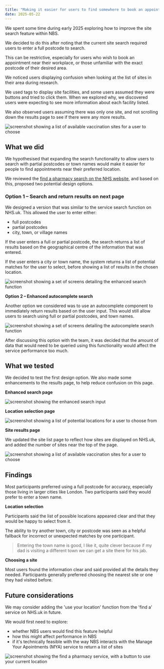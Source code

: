 ```yaml
---
title: "Making it easier for users to find somewhere to book an appointment"
date: 2025-05-22
---
```


We spent some time during early 2025 exploring how to improve the site search feature within NBS. 

We decided to do this after noting that the current site search required users to enter a full postcode to search.  

This can be restrictive, especially for users who wish to book an appointment near their workplace, or those unfamiliar with the exact postcode of their desired area. 

We noticed users displaying confusion when looking at the list of sites in their area during research.   

We used tags to display site facilities, and some users assumed they were buttons and tried to click them. When we explored why, we discovered users were expecting to see more information about each facility listed. 

We also observed users assuming there was only one site, and not scrolling down the results page to see if there were any more results. 

![screenshot showing a list of available vaccination sites for a user to choose](sitelist.png) 

 

## What we did 

We hypothesised that expanding the search functionality to allow users to search with partial postcodes or town names would make it easier for people to find appointments near their preferred location. 

We reviewed the [find a pharmacy search on the NHS website](https://www.nhs.uk/service-search/pharmacy/find-a-pharmacy/), and based on this, proposed two potential design options.   

 

### Option 1 – Search and return results on next page

We designed a version that was similar to the service search function on NHS.uk.  This allowed the user to enter either: 

- full postcodes
- partial postcodes
- city, town, or village names 

If the user enters a full or partial postcode, the search returns a list of results based on the geographical centre of the information that was entered. 

If the user enters a city or town name, the system returns a list of potential matches for the user to select, before showing a list of results in the chosen location. 

![screenshot showing a set of screens detailing the enhanced search function](enhancedsearch.png) 

 

 

**Option 2 – Enhanced autocomplete search** 

Another option we considered was to use an autocomplete component to immediately return results based on the user input.  This would still allow users to search using full or partial postcodes, and town names. 

![screenshot showing a set of screens detailing the autocomplete search function](autocomplete-search.png) 

After discussing this option with the team, it was decided that the amount of data that would need to be queried using this functionality would affect the service performance too much. 

## What we tested 

We decided to test the first design option.  We also made some enhancements to the results page, to help reduce confusion on this page. 

**Enhanced search page** 

![screenshot showing the enhanced search input](enhanced-search-input.png) 

**Location selection page** 

![screenshot showing a list of potential locations for a user to choose from](town-results.png) 

**Site results page** 

We updated the site list page to reflect how sites are displayed on NHS.uk, and added the number of sites near the top of the page. 

![screenshot showing a list of available vaccination sites for a user to choose](newsitelist.png) 

 

## Findings 

Most participants preferred using a full postcode for accuracy, especially those living in larger cities like London. Two participants said they would prefer to enter a town name. 

**Location selection** 

Participants said the list of possible locations appeared clear and that they would be happy to select from it. 

The ability to try another town, city or postcode was seen as a helpful fallback for incorrect or unexpected matches by one participant. 

> Entering the town name is good, I like it, quite clever because if my dad is visiting a different town we can get a site there for his jab. 

**Choosing a site**

Most users found the information clear and said provided all the details they needed.  Participants generally preferred choosing the nearest site or one they had visited before.  

## Future considerations

We may consider adding the 'use your location' function from the 'find a' service on NHS.uk in future.  

We would first need to explore:

- whether NBS users would find this feature helpful
- how this might affect performance in NBS
- if it's technically feasible with the way NBS interacts with the Manage Your Apointments (MYA) service to return a list of sites

![screenshot showing the find a pharmacy service, with a button to use your current location](find-a-pharmacy.png) 
